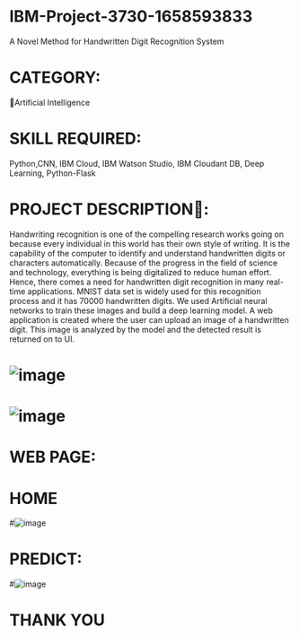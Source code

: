 # IBM-Project-3730-1658593833
A Novel Method for Handwritten Digit Recognition System
# CATEGORY:
🧠Artificial Intelligence
# SKILL REQUIRED:

Python,CNN, IBM Cloud, IBM Watson Studio, IBM Cloudant DB, Deep Learning, Python-Flask

# PROJECT DESCRIPTION📒:

Handwriting recognition is one of the compelling research works going on because every individual in this world has their own style of writing. It is the capability of the computer to identify and understand handwritten digits or characters automatically. Because of the progress in the field of science and technology, everything is being digitalized to reduce human effort. Hence, there comes a need for handwritten digit recognition in many real-time applications. MNIST data set is widely used for this recognition process and it has 70000 handwritten digits. We used Artificial neural networks to train these images and build a deep learning model. A web application is created where the user can upload an image of a handwritten digit. This image is analyzed by the model and the detected result is returned on to UI.

# ![image](https://user-images.githubusercontent.com/85354718/219324425-a00b5119-32e1-4465-9b8f-b1e46c1c5327.png)

# ![image](https://user-images.githubusercontent.com/85354718/219321846-d6533b00-a3fb-4a63-b204-c107a3dddcaf.png)

# WEB PAGE:

# HOME

#![image](https://user-images.githubusercontent.com/85354718/219322460-bf39c363-14b2-45f8-988e-1c05b2802df3.png)

# PREDICT:

#![image](https://user-images.githubusercontent.com/85354718/219322707-c009597d-f1cc-4c2e-b58a-621fbec821f1.png)

#                                             THANK YOU

